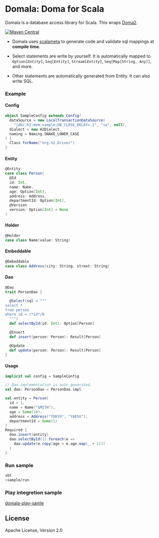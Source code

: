 Domala: Doma for Scala
======================

Domala is a database access library for Scala. This wraps [Doma2](https://github.com/domaframework/doma).

[![Maven Central](https://maven-badges.herokuapp.com/maven-central/com.github.domala/domala_2.12/badge.svg)](https://maven-badges.herokuapp.com/maven-central/com.github.domala/domala_2.12)

- Domala uses [scalameta](http://scalameta.org/paradise/) to generate code and validate sql mappings at **compile time**.

- Select statements are write by yourself. It is automatically mapped to `Option[`*`Entity`*`]`, `Seq[`*`Entity`*`]`, `Stream[`*`Entity`*`]`, `Seq[Map[String, Any]]`, and more.

- Other statements are automatically generated from Entity. It can also write SQL.

### Example

#### Config

```scala
object SampleConfig extends Config(
  dataSource = new LocalTransactionDataSource(
    "jdbc:h2:mem:sample;DB_CLOSE_DELAY=-1", "sa", null),
  dialect = new H2Dialect,
  naming = Naming.SNAKE_LOWER_CASE
) {
  Class.forName("org.h2.Driver")
}
```

#### Entity

```scala
@Entity
case class Person(
  @Id
  id: Int,
  name: Name,
  age: Option[Int],
  address: Address,
  departmentId: Option[Int],
  @Version
  version: Option[Int] = None
)
```

#### Holder

```scala
@Holder
case class Name(value: String)
```

#### Embeddable

```scala
@Embeddable
case class Address(city: String, street: String)
```

#### Dao

```scala
@Dao
trait PersonDao {

  @Select(sql = """
select *
from person
where id = /*id*/0
  """)
  def selectById(id: Int): Option[Person]

  @Insert
  def insert(person: Person): Result[Person]

  @Update
  def update(person: Person): Result[Person]
}
```

#### Usage
```scala
implicit val config = SampleConfig

// Dao implementation is auto generated.
val dao: PersonDao = PersonDao.impl 

val entity = Person(
  id = 1,
  name = Name("SMITH"),
  age = Some(10),
  address = Address("TOKYO", "YAESU"),
  departmentId = Some(1)
)
Required {
  dao.insert(entity)
  dao.selectById(1).foreach(e =>
    dao.update(e.copy(age = e.age.map(_ + 1)))
  )
}
```

### Run sample

```sh
sbt
>sample/run
```

### Play integretion sample

[domala-play-samle](https://github.com/bakenezumi/domala-play-sample)

License
--------
Apache License, Version 2.0